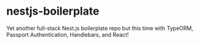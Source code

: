 # nestjs-boilerplate
Yet another full-stack Nest.js boilerplate repo but this time with TypeORM, Passport Authentication, Handlebars, and React!
